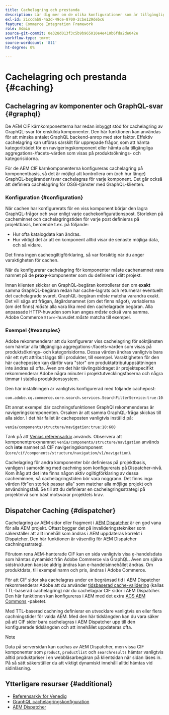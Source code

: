 ```yaml
---
title: Cachelagring och prestanda
description: Lär dig mer om de olika konfigurationer som är tillgängliga för att aktivera GraphQL- och innehållscachning för att optimera prestanda för implementeringen av din e-handel.
exl-id: 21ccdab8-4a2d-49ce-8700-2cbe129debc6
feature: Commerce Integration Framework
role: Admin
source-git-commit: 0e328d013f3c5b9b965010e4e410b6fda2de042e
workflow-type: tm+mt
source-wordcount: '811'
ht-degree: 0%

---
```


# Cachelagring och prestanda {#caching}

## Cachelagring av komponenter och GraphQL-svar {#graphql}

De AEM CIF kärnkomponenterna har redan inbyggt stöd för cachelagring av GraphQL-svar för enskilda komponenter. Den här funktionen kan användas för att minska antalet GraphQL backend-anrop med stor faktor. Effektiv cachelagring kan utföras särskilt för upprepade frågor, som att hämta kategoriträdet för en navigeringskomponent eller hämta alla tillgängliga aggregations-/facets-värden som visas på produktsöknings- och kategorisidorna.

För de AEM CIF kärnkomponenterna konfigureras cachelagring på komponentbasis, så det är möjligt att kontrollera om (och hur länge) GraphQL-begäranden/svar cachelagras för varje komponent. Det går också att definiera cachelagring för OSGi-tjänster med GraphQL-klienten.

### Konfiguration {#configuration}

När cachen har konfigurerats för en viss komponent börjar den lagra GraphQL-frågor och svar enligt varje cachekonfigurationspost. Storleken på cacheminnet och cachelagringstiden för varje post definieras på projektbasis, beroende t.ex. på följande:

* Hur ofta katalogdata kan ändras.
* Hur viktigt det är att en komponent alltid visar de senaste möjliga data, och så vidare.

Det finns ingen cacheogiltigförklaring, så var försiktig när du anger varaktigheten för cachen.

När du konfigurerar cachelagring för komponenter måste cachenamnet vara namnet på de **proxy**-komponenter som du definierar i ditt projekt.

Innan klienten skickar en GraphQL-begäran kontrollerar den om **exakt** samma GraphQL-begäran redan har cache-lagrats och returnerar eventuellt det cachelagrade svaret. GraphQL-begäran _måste_ matcha varandra exakt. Det vill säga att frågan, åtgärdsnamnet (om det finns något), variablerna (om det finns) _måste_ alla vara lika med den cachelagrade begäran. Alla anpassade HTTP-huvuden som kan anges _måste_ också vara samma. Adobe Commerce `Store`-huvudet _måste_ matcha till exempel.

### Exempel {#examples}

Adobe rekommenderar att du konfigurerar viss cachelagring för söktjänsten som hämtar alla tillgängliga aggregations-/facets-värden som visas på produktsöknings- och kategorisidorna. Dessa värden ändras vanligtvis bara när ett nytt attribut läggs till i produkter, till exempel. Varaktigheten för den här cacheposten kan därför vara &quot;stor&quot; om produktattributuppsättningen inte ändras så ofta. Även om det här tävlingsbidraget är projektspecifikt rekommenderar Adobe några minuter i projektutvecklingsfaserna och några timmar i stabila produktionssystem.

Den här inställningen är vanligtvis konfigurerad med följande cachepost:

```
com.adobe.cq.commerce.core.search.services.SearchFilterService:true:10:3600
```

Ett annat exempel där cachningsfunktionen GraphQl rekommenderas är navigeringskomponenten. Orsaken är att samma GraphQL-fråga skickas till alla sidor. I det här fallet är cacheposten vanligtvis inställd på:

```
venia/components/structure/navigation:true:10:600
```

Tänk på att [Venias referensarkiv](https://github.com/adobe/aem-cif-guides-venia) används. Observera att komponentproxynamnet `venia/components/structure/navigation` används och **inte** namnet på CIF navigeringskomponent (`core/cif/components/structure/navigation/v1/navigation`).

Cachelagring för andra komponenter bör definieras på projektbasis, vanligen i samordning med cachning som konfigurerats på Dispatcher-nivå. Kom ihåg att det inte finns någon aktiv ogiltigförklaring av dessa cacheminnen, så cachelagringstiden bör vara noggrann. Det finns inga värden för&quot;en storlek passar alla&quot; som matchar alla möjliga projekt och användningsfall. Se till att du definierar en cachelagringsstrategi på projektnivå som bäst motsvarar projektets krav.

## Dispatcher Caching {#dispatcher}

Cachelagring av AEM sidor eller fragment i [AEM Dispatcher](https://experienceleague.adobe.com/docs/experience-manager-dispatcher/using/dispatcher.html) är en god vana för alla AEM projekt. Oftast bygger det på invalideringstekniker som säkerställer att allt innehåll som ändras i AEM uppdateras korrekt i Dispatcher. Den här funktionen är väsentlig för AEM Dispatcher cachningsstrategi.

Förutom rena AEM-hanterade CIF kan en sida vanligtvis visa e-handelsdata som hämtas dynamiskt från Adobe Commerce via GraphQL. Även om själva sidstrukturen kanske aldrig ändras kan e-handelsinnehållet ändras. Om produktdata, till exempel namn och pris, ändras i Adobe Commerce.

För att CIF sidor ska cachelagras under en begränsad tid i AEM Dispatcher rekommenderar Adobe att du använder [tidsbaserad cache-validering](https://experienceleague.adobe.com/docs/experience-manager-dispatcher/using/configuring/dispatcher-configuration.html#configuring-time-based-cache-invalidation-enablettl) (kallas TTL-baserad cachelagring) när du cachelagrar CIF sidor i AEM Dispatcher. Den här funktionen kan konfigureras i AEM med det extra [ACS AEM Commons](https://adobe-consulting-services.github.io/acs-aem-commons/) -paketet.

Med TTL-baserad cachning definierar en utvecklare vanligtvis en eller flera cachningstider för valda AEM. Med den här tidslängden kan du vara säker på att CIF sidor bara cachelagras i AEM Dispatcher upp till den konfigurerade tidslängden och att innehållet uppdateras ofta.

>[!NOTE]
>
>Data på serversidan kan cachas av AEM Dispatcher, men vissa CIF komponenter som `product`, `productlist` och `searchresults` hämtar vanligtvis alltid produktpriser i en webbläsarbegäran på klientsidan när sidan läses in. På så sätt säkerställer du att viktigt dynamiskt innehåll alltid hämtas vid sidinläsning.

## Ytterligare resurser {#additional}

* [Referensarkiv för Venedig](https://github.com/adobe/aem-cif-guides-venia)
* [GraphQL cachelagringskonfiguration](https://github.com/adobe/commerce-cif-graphql-client#caching)
* [AEM Dispatcher](https://experienceleague.adobe.com/docs/experience-manager-dispatcher/using/dispatcher.html)
